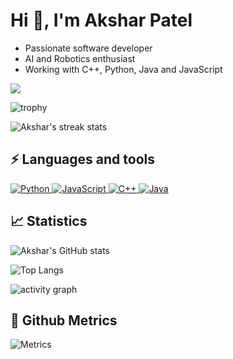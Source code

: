 # Hi 👋, I'm Akshar Patel

-   Passionate software developer
-   AI and Robotics enthusiast
-   Working with C++, Python, Java and JavaScript

![](https://komarev.com/ghpvc/?username=aksharpatel812&color=yellow&style=flat-square)

![trophy](https://github-profile-trophy.vercel.app/?username=aksharpatel812&theme=onedark)

![Akshar's streak stats](https://github-readme-streak-stats.herokuapp.com/?user=aksharpatel812&theme=dark)

## ⚡ Languages and tools

<p align="left">
    <a href="https://www.python.org/" target="_blank">
        <img alt="Python" src="https://img.shields.io/badge/python-3670A0?style=for-the-badge&logo=python&logoColor=ffdd54"/> 
    </a> 
    <a href="https://www.javascript.com/" target="_blank">
        <img alt="JavaScript" src="https://img.shields.io/badge/JavaScript-F7DF1E?style=for-the-badge&logo=javascript&logoColor=black"/> 
    </a> 
    <a href="https://cplusplus.com/" target="_blank">
        <img alt="C++" src="https://img.shields.io/badge/c++-%2300599C.svg?style=for-the-badge&logo=c%2B%2B&logoColor=white"/> 
    </a> 
    <a href="[https://cplusplus.com/](https://www.java.com/en/)" target="_blank">
        <img alt="Java" src="[https://img.shields.io/badge/c++-%2300599C.svg?style=for-the-badge&logo=c%2B%2B&logoColor=white](https://img.shields.io/badge/java-%23ED8B00.svg?style=for-the-badge&logo=java&logoColor=white)"/> 
    </a> 
</p>

## 📈 Statistics

![Akshar's GitHub stats](https://github-readme-stats.vercel.app/api?username=aksharpatel812&show_icons=true&theme=dark)

![Top Langs](https://github-readme-stats.vercel.app/api/top-langs/?username=aksharpatel812&layout=compact&theme=dark)

![activity graph](https://activity-graph.herokuapp.com/graph?username=aksharpatel812&theme=xcode)

## 💫 Github Metrics

![Metrics](https://metrics.lecoq.io/aksharpatel812?template=classic&isocalendar=1&languages=1&introduction=1&stars=1&activity=1&achievements=1&notable=1&repositories=1&tweets=1&repositories=100&repositories.batch=100&repositories.forks=false&repositories.affiliations=owner&isocalendar.duration=half-year&languages.limit=8&languages.sections=most-used&languages.colors=github&languages.threshold=0%25&languages.indepth=false&languages.analysis.timeout=15&languages.categories=markup%2C%20programming&languages.recent.categories=markup%2C%20programming&languages.recent.load=300&languages.recent.days=14&introduction.title=true&stars.limit=4&activity.limit=5&activity.load=300&activity.days=14&activity.filter=all&activity.visibility=all&activity.timestamps=false&achievements.threshold=C&achievements.secrets=true&achievements.display=detailed&achievements.limit=0&notable.from=organization&notable.repositories=false&tweets.attachments=false&tweets.limit=2&tweets.user=.user.twitter&config.timezone=Europe%2FHelsinki)
